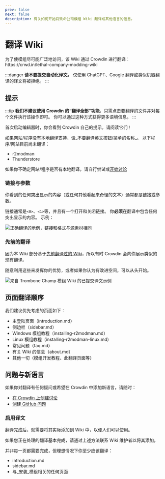 ```yaml
---
prev: false
next: false
description: 有关如何开始将致命公司模组 Wiki 翻译成其他语言的信息。
---
```


# 翻译 Wiki

为了使模组尽可能广泛地访问，该 Wiki 通过 Crowdin 进行翻译：https\://crwd.in/lethal-company-modding-wiki

:::danger
**请不要提交自动化译文。** 仅使用 ChatGPT、Google 翻译或类似机器翻译的译文将被拒绝。
:::

## 提示

:::tip
**我们不建议使用 Crowdin 的“翻译全部”功能**，只需点击要翻译的文件并对每个文件执行该操作即可。 你可以通过这种方式获得更多语境信息。
:::

首次启动编辑器时，你会看到 Crowdin 自己的提示，请阅读它们！

如果网站/程序没有本地翻译支持，请_不要翻译英文按钮/菜单的名称_。 以下程序/网站目前尚未翻译：

- r2modman
- Thunderstore

如果你不确定网站/程序是否有本地翻译，请自行尝试或[开始讨论](#questions-and-new-language)

### 链接与参数

你看到的任何突出显示的内容（或任何其他看起来奇怪的文本）通常都是链接或参数。

链接通常是`<0>`、`<1>`等，并且有一个打开和关闭链接。 你**必须**在翻译中包含任何突出显示的内容。 示例：

![正确翻译的示例，链接和格式与源素材相同](/images/translating-the-wiki/dutchformattingexample.png)

### 先前的翻译

因为本 Wiki 部分基于[先前翻译过的 Wiki](https://trombone.wiki)，所以有时 Crowdin 会向你展示类似的现有翻译。

随意利用这些来发挥你的优势，或者如果你认为有改进空间，可以从头开始。

![来自 Trombone Champ 模组 Wiki 的已提交译文示例](/images/translated-the-wiki/suggestions.png)

## 页面翻译顺序

我们建议优先考虑的页面如下：

- 主登陆页面（introduction.md）
- 侧边栏（sidebar.md）
- Windows 模组教程（installing-r2modman.md）
- Linux 模组教程（installing-r2modman-linux.md）
- 常见问题（faq.md）
- 有关 Wiki 的信息（about.md）
- 其他一切（模组开发教程、此翻译页面等）

## 问题与新语言

如果你对翻译有任何疑问或希望在 Crowdin 中添加新语言，请随时：

- [在 Crowdin 上创建讨论](https://crowdin.com/project/lethal-company-modding-wiki/discussions)
- [创建 GitHub 问题](https://github.com/LethalCompany/ModdingWiki/issues)

### 启用译文

翻译完成后，就需要将其实际添加到 Wiki 中，以便人们可以使用。

如果您正在处理的翻译基本完成，请通过上述方法联系 Wiki 维护者以将其添加。

并非每一页都需要完成，但理想情况下你至少应该翻译：

- introduction.md
- sidebar.md
- 与_安装_模组相关的任何页面
